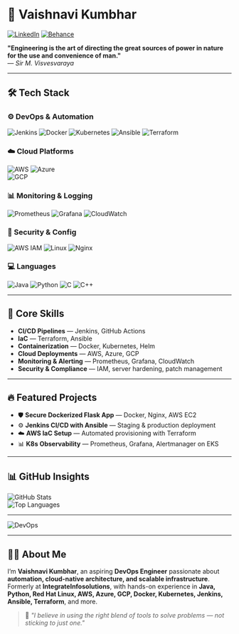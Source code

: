 # 🚀 Vaishnavi Kumbhar  

[![LinkedIn](https://img.shields.io/badge/LinkedIn-0077B5?style=for-the-badge&logo=linkedin&logoColor=white)](https://www.linkedin.com/in/kumbharvaishnavi/) [![Behance](https://img.shields.io/badge/Behance-1769FF?style=for-the-badge&logo=behance&logoColor=white)](https://www.behance.net/vaishnavikumbhar)


**"Engineering is the art of directing the great sources of power in nature for the use and convenience of man."**  
— *Sir M. Visvesvaraya*  

---

## 🛠 Tech Stack  

### ⚙️ DevOps & Automation  
![Jenkins](https://img.shields.io/badge/-Jenkins-D24939?style=for-the-badge&logo=jenkins&logoColor=white)
![Docker](https://img.shields.io/badge/-Docker-2496ED?style=for-the-badge&logo=docker&logoColor=white)
![Kubernetes](https://img.shields.io/badge/-Kubernetes-326CE5?style=for-the-badge&logo=kubernetes&logoColor=white)
![Ansible](https://img.shields.io/badge/-Ansible-EE0000?style=for-the-badge&logo=ansible&logoColor=white)
![Terraform](https://img.shields.io/badge/-Terraform-7B42BC?style=for-the-badge&logo=terraform&logoColor=white)  

### ☁️ Cloud Platforms  
![AWS](https://img.shields.io/badge/-AWS-232F3E?style=for-the-badge&logo=amazon-aws)
![Azure](https://img.shields.io/badge/-Azure-0078D4?style=for-the-badge&logo=microsoft-azure)  
![GCP](https://img.shields.io/badge/-GCP-4285F4?style=for-the-badge&logo=google-cloud&logoColor=white)  

### 📊 Monitoring & Logging  
![Prometheus](https://img.shields.io/badge/-Prometheus-E6522C?style=for-the-badge&logo=prometheus&logoColor=white)
![Grafana](https://img.shields.io/badge/-Grafana-F46800?style=for-the-badge&logo=grafana&logoColor=white)
![CloudWatch](https://img.shields.io/badge/-CloudWatch-FF9900?style=for-the-badge&logo=amazonaws&logoColor=white)  

### 🔐 Security & Config  
![AWS IAM](https://img.shields.io/badge/-AWS%20IAM-0052CC?style=for-the-badge&logo=amazonaws&logoColor=white)
![Linux](https://img.shields.io/badge/-Linux-FCC624?style=for-the-badge&logo=linux&logoColor=black)
![Nginx](https://img.shields.io/badge/-Nginx-009639?style=for-the-badge&logo=nginx&logoColor=white)  

### 💻 Languages  
![Java](https://img.shields.io/badge/-Java-007396?style=for-the-badge&logo=java&logoColor=white)
![Python](https://img.shields.io/badge/-Python-3776AB?style=for-the-badge&logo=python&logoColor=white)
![C](https://img.shields.io/badge/-C-A8B9CC?style=for-the-badge&logo=c&logoColor=black)
![C++](https://img.shields.io/badge/-C++-00599C?style=for-the-badge&logo=c%2B%2B&logoColor=white)

---

## 🚀 Core Skills  

- **CI/CD Pipelines** — Jenkins, GitHub Actions  
- **IaC** — Terraform, Ansible  
- **Containerization** — Docker, Kubernetes, Helm  
- **Cloud Deployments** — AWS, Azure, GCP  
- **Monitoring & Alerting** — Prometheus, Grafana, CloudWatch  
- **Security & Compliance** — IAM, server hardening, patch management  

---

## 🔥 Featured Projects  

- 🛡 **Secure Dockerized Flask App** — Docker, Nginx, AWS EC2  
- ⚙️ **Jenkins CI/CD with Ansible** — Staging & production deployment  
- ☁️ **AWS IaC Setup** — Automated provisioning with Terraform  
- 📊 **K8s Observability** — Prometheus, Grafana, Alertmanager on EKS  

---

## 📊 GitHub Insights  

![GitHub Stats](https://github-readme-stats.vercel.app/api?username=kumbharvaishnavi&show_icons=true&theme=tokyonight)  
![Top Languages](https://github-readme-stats.vercel.app/api/top-langs/?username=kumbharvaishnavi&layout=compact&theme=tokyonight)  

---

![DevOps](https://media.giphy.com/media/qgQUggAC3Pfv687qPC/giphy.gif)  

---

## 👩‍💻 About Me  

I’m **Vaishnavi Kumbhar**, an aspiring **DevOps Engineer** passionate about **automation, cloud-native architecture, and scalable infrastructure**.  
Formerly at **IntegrateInfosolutions**, with hands-on experience in **Java, Python, Red Hat Linux, AWS, Azure, GCP, Docker, Kubernetes, Jenkins, Ansible, Terraform**, and more.  

> 🧠 *"I believe in using the right blend of tools to solve problems — not sticking to just one."*  
